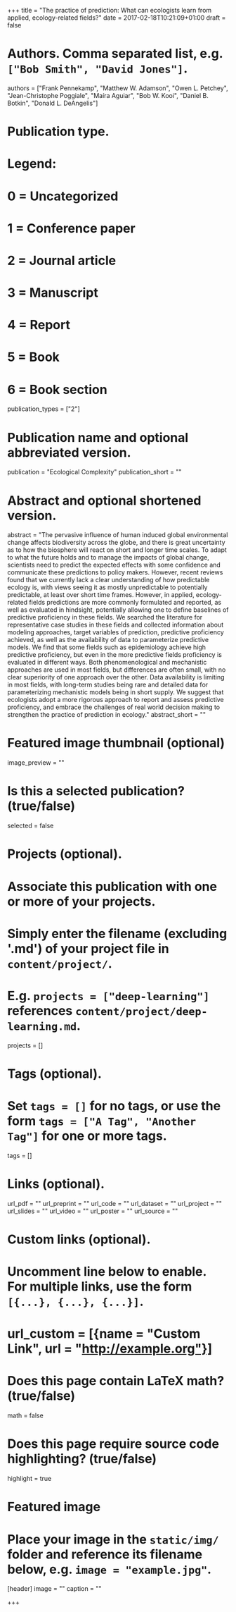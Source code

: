 +++
title = "The practice of prediction: What can ecologists learn from applied, ecology-related fields?"
date = 2017-02-18T10:21:09+01:00
draft = false

# Authors. Comma separated list, e.g. `["Bob Smith", "David Jones"]`.
authors = ["Frank Pennekamp", "Matthew W. Adamson", "Owen L. Petchey", "Jean-Christophe Poggiale", "Maíra Aguiar", "Bob W. Kooi", "Daniel B. Botkin", "Donald L. DeAngelis"]

# Publication type.
# Legend:
# 0 = Uncategorized
# 1 = Conference paper
# 2 = Journal article
# 3 = Manuscript
# 4 = Report
# 5 = Book
# 6 = Book section
publication_types = ["2"]

# Publication name and optional abbreviated version.
publication = "Ecological Complexity"
publication_short = ""

# Abstract and optional shortened version.
abstract = "The pervasive influence of human induced global environmental change affects biodiversity across the globe, and there is great uncertainty as to how the biosphere will react on short and longer time scales. To adapt to what the future holds and to manage the impacts of global change, scientists need to predict the expected effects with some confidence and communicate these predictions to policy makers. However, recent reviews found that we currently lack a clear understanding of how predictable ecology is, with views seeing it as mostly unpredictable to potentially predictable, at least over short time frames. However, in applied, ecology-related fields predictions are more commonly formulated and reported, as well as evaluated in hindsight, potentially allowing one to define baselines of predictive proficiency in these fields. We searched the literature for representative case studies in these fields and collected information about modeling approaches, target variables of prediction, predictive proficiency achieved, as well as the availability of data to parameterize predictive models. We find that some fields such as epidemiology achieve high predictive proficiency, but even in the more predictive fields proficiency is evaluated in different ways. Both phenomenological and mechanistic approaches are used in most fields, but differences are often small, with no clear superiority of one approach over the other. Data availability is limiting in most fields, with long-term studies being rare and detailed data for parameterizing mechanistic models being in short supply. We suggest that ecologists adopt a more rigorous approach to report and assess predictive proficiency, and embrace the challenges of real world decision making to strengthen the practice of prediction in ecology."
abstract_short = ""

# Featured image thumbnail (optional)
image_preview = ""

# Is this a selected publication? (true/false)
selected = false

# Projects (optional).
#   Associate this publication with one or more of your projects.
#   Simply enter the filename (excluding '.md') of your project file in `content/project/`.
#   E.g. `projects = ["deep-learning"]` references `content/project/deep-learning.md`.
projects = []

# Tags (optional).
#   Set `tags = []` for no tags, or use the form `tags = ["A Tag", "Another Tag"]` for one or more tags.
tags = []

# Links (optional).
url_pdf = ""
url_preprint = ""
url_code = ""
url_dataset = ""
url_project = ""
url_slides = ""
url_video = ""
url_poster = ""
url_source = ""

# Custom links (optional).
#   Uncomment line below to enable. For multiple links, use the form `[{...}, {...}, {...}]`.
# url_custom = [{name = "Custom Link", url = "http://example.org"}]

# Does this page contain LaTeX math? (true/false)
math = false

# Does this page require source code highlighting? (true/false)
highlight = true

# Featured image
# Place your image in the `static/img/` folder and reference its filename below, e.g. `image = "example.jpg"`.
[header]
image = ""
caption = ""

+++
